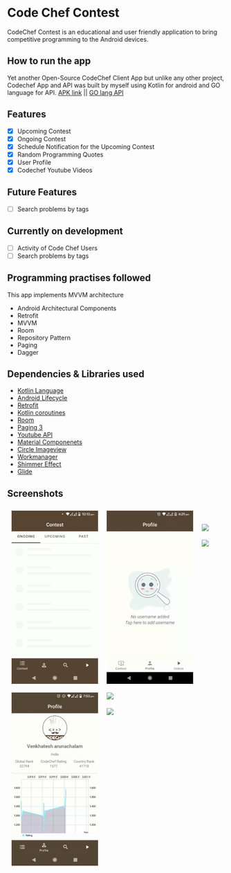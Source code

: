 # Code Chef Contest
CodeChef Contest is an educational and user friendly application to bring competitive programming to the Android devices.

## How to run the app
Yet another Open-Source CodeChef Client App but unlike any other project, Codechef App and API was built by myself using Kotlin for android and GO language for API.
[APK link](https://drive.google.com/file/d/1eACPQQVjpON7_eW14bckJEJgCKpXwp9Z/view?usp=sharing) || [GO lang API](https://github.com/venkhatesh/CodeChef-API)

## Features
- [X] Upcoming Contest
- [X] Ongoing Contest
- [X] Schedule Notification for the Upcoming Contest
- [X] Random Programming Quotes
- [X] User Profile
- [X] Codechef Youtube Videos

## Future Features
- [ ] Search problems by tags

## Currently on development 
- [ ] Activity of Code Chef Users
- [ ] Search problems by tags

## Programming practises followed
This app implements MVVM architecture
- Android Architectural Components
- Retrofit
- MVVM
- Room
- Repository Pattern
- Paging
- Dagger

## Dependencies & Libraries used
- [Kotlin Language](https://developer.android.com/kotlin/add-kotlin)
- [Android Lifecycle](https://developer.android.com/jetpack/androidx/releases/lifecycle)
- [Retrofit](https://square.github.io/retrofit/)
- [Kotlin coroutines](https://developer.android.com/kotlin/coroutines)
- [Room](https://developer.android.com/topic/libraries/architecture/room)
- [Paging 3](https://developer.android.com/topic/libraries/architecture/paging)
- [Youtube API](https://developers.google.com/youtube/v3/docs/search/list)
- [Material Componenets](https://material.io/develop/android/docs/getting-started/)
- [Circle Imageview](https://github.com/hdodenhof/CircleImageView)
- [Workmanager](https://developer.android.com/topic/libraries/architecture/workmanager/basics)
- [Shimmer Effect](https://facebook.github.io/shimmer-android/)
- [Glide](https://github.com/bumptech/glide)

## Screenshots

[<img src="https://github.com/venkhatesh/CodeChef-App/blob/master/screenshots/contest.gif" align="left"
width="200"
    hspace="10" vspace="10">](https://github.com/venkhatesh/CodeChef-App/blob/master/screenshots/contest.gif)
[<img src="https://github.com/venkhatesh/CodeChef-App/blob/master/screenshots/profile.gif" align="left"
width="200"
    hspace="10" vspace="10">](https://github.com/venkhatesh/CodeChef-App/blob/master/screenshots/profile.gif)
[<img src="https://github.com/venkhatesh/CodeChef-App/blob/master/screenshots/Search.gif" align="left"
width="200"
    hspace="10" vspace="10">](https://github.com/venkhatesh/CodeChef-App/blob/master/screenshots/Search.gif)</br>
[<img src="https://github.com/venkhatesh/CodeChef-App/blob/master/screenshots/Video.gif" align="left"
width="200"
    hspace="10" vspace="10">](https://github.com/venkhatesh/CodeChef-App/blob/master/screenshots/Video.gif)      


[<img src="https://github.com/venkhatesh/KotlinChallenge/blob/master/screenshots/Shimmer.gif" align="left"
width="200"
    hspace="10" vspace="10">](https://github.com/venkhatesh/KotlinChallenge/blob/master/screenshots/Shimmer.gif)
[<img src="https://github.com/venkhatesh/KotlinChallenge/blob/master/screenshots/no_internet.jpg" align="center"
width="200"
    hspace="10" vspace="10">](https://github.com/venkhatesh/KotlinChallenge/blob/master/screenshots/no_internet.jpg)
[<img src="https://github.com/venkhatesh/KotlinChallenge/blob/master/screenshots/SplashScreen.gif" align="center"
width="200"
    hspace="10" vspace="10">](https://github.com/venkhatesh/KotlinChallenge/blob/master/screenshots/SplashScreen.gif)

